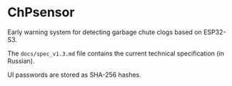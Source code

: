 # ChPsensor

Early warning system for detecting garbage chute clogs based on ESP32-S3.

The `docs/spec_v1.3.md` file contains the current technical specification (in Russian).

UI passwords are stored as SHA-256 hashes.
